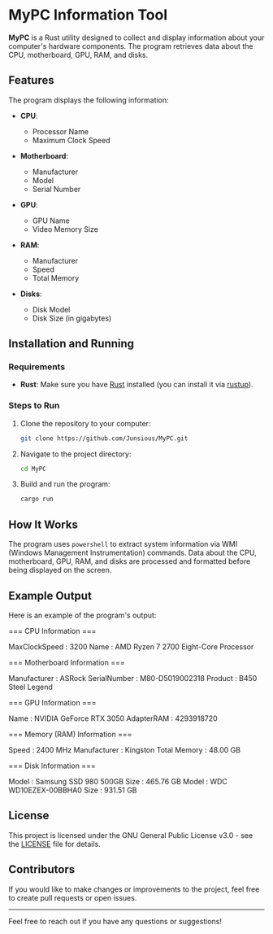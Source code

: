 # MyPC Information Tool

**MyPC** is a Rust utility designed to collect and display information about your computer's hardware components. The program retrieves data about the CPU, motherboard, GPU, RAM, and disks.

## Features

The program displays the following information:

- **CPU**:
  - Processor Name
  - Maximum Clock Speed
  
- **Motherboard**:
  - Manufacturer
  - Model
  - Serial Number

- **GPU**:
  - GPU Name
  - Video Memory Size

- **RAM**:
  - Manufacturer
  - Speed
  - Total Memory
  
- **Disks**:
  - Disk Model
  - Disk Size (in gigabytes)

## Installation and Running

### Requirements

- **Rust**: Make sure you have [Rust](https://www.rust-lang.org/) installed (you can install it via [rustup](https://rustup.rs/)).

### Steps to Run

1. Clone the repository to your computer:

    ```bash
    git clone https://github.com/Junsious/MyPC.git
    ```

2. Navigate to the project directory:

    ```bash
    cd MyPC
    ```

3. Build and run the program:

    ```bash
    cargo run
    ```

## How It Works

The program uses `powershell` to extract system information via WMI (Windows Management Instrumentation) commands. Data about the CPU, motherboard, GPU, RAM, and disks are processed and formatted before being displayed on the screen.

## Example Output

Here is an example of the program's output:

=== CPU Information ===

MaxClockSpeed : 3200
Name          : AMD Ryzen 7 2700 Eight-Core Processor

=== Motherboard Information ===

Manufacturer : ASRock
SerialNumber : M80-D5019002318
Product      : B450 Steel Legend

=== GPU Information ===

Name          : NVIDIA GeForce RTX 3050
AdapterRAM    : 4293918720

=== Memory (RAM) Information ===

Speed         : 2400 MHz
Manufacturer  : Kingston
Total Memory  : 48.00 GB

=== Disk Information ===

Model         : Samsung SSD 980 500GB
Size          : 465.76 GB
Model         : WDC WD10EZEX-00BBHA0
Size          : 931.51 GB

## License

This project is licensed under the GNU General Public License v3.0 - see the [LICENSE](LICENSE) file for details.

## Contributors

If you would like to make changes or improvements to the project, feel free to create pull requests or open issues.

---

Feel free to reach out if you have any questions or suggestions!
